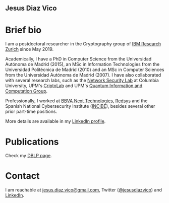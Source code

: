 ## Jesus Diaz Vico

# Brief bio

I am a postdoctoral researcher in the Cryptography group of [IBM Research Zurich](https://www.zurich.ibm.com/crypto/) since May 2019.

Academically, I have a PhD in Computer Science from the Universidad Autónoma de Madrid (2015), an MSc in Information Technologies from the Universidad Politécnica de Madrid (2010) and an MSc in Computer Sciences from the Universidad Autónoma de Madrid (2007). I have also collaborated with several research labs, such as the [Network Security Lab](http://security.cs.columbia.edu/labs.html) at Columbia University, UPM's [CriptoLab](https://tirnanog.ls.fi.upm.es) and UPM's [Quantum Information and Computation Group](http://www.gcc.fi.upm.es/en/home.html).

Professionally, I worked at [BBVA Next Technologies](https://www.bbvanexttechnologies.com/), [Redsys](http://www.redsys.es) and the Spanish National Cybersecurity Institute ([INCIBE](https://www.incibe.es/en)), besides several other prior part-time positions.

More details are available in my [LinkedIn profile](https://www.linkedin.com/in/jesusdiazvico/).

# Publications

Check my [DBLP page](https://dblp.org/pers/hd/d/Diaz:Jesus).

# Contact

I am reachable at [jesus.diaz.vico@gmail.com](mailto:jesus.diaz.vico@gmail.com), Twitter ([@jesusdiazvico](https://twitter.com/jesusdiazvico)) and [LinkedIn](https://www.linkedin.com/in/jesusdiazvico/).
